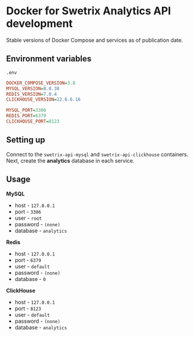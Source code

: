 # Docker for Swetrix Analytics API development

Stable versions of Docker Compose and services as of publication date.

## Environment variables

`.env`

```ini
DOCKER_COMPOSE_VERSION=3.8
MYSQL_VERSION=8.0.30
REDIS_VERSION=7.0.4
CLICKHOUSE_VERSION=22.6.6.16

MYSQL_PORT=3306
REDIS_PORT=6379
CLICKHOUSE_PORT=8123
```

## Setting up

Connect to the `swetrix-api-mysql` and `swetrix-api-clickhouse` containers. Next, create the **analytics** database in each service.

## Usage

**MySQL**

- host - `127.0.0.1`
- port - `3306`
- user - `root`
- password - `(none)`
- database - `analytics`

**Redis**

- host - `127.0.0.1`
- port - `6379`
- user - `default`
- password - `(none)`
- database - `0`

**ClickHouse**

- host - `127.0.0.1`
- port - `8123`
- user - `default`
- password - `(none)`
- database - `analytics`